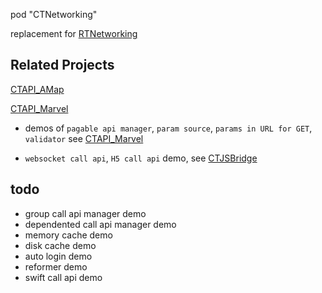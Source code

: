 
pod "CTNetworking"

replacement for [RTNetworking](https://github.com/casatwy/RTNetworking)

Related Projects
----------------

[CTAPI_AMap](https://github.com/CTAPIs/CTAPI_AMap)

[CTAPI_Marvel](https://github.com/CTAPIs/CTAPI_Marvel)

- demos of `pagable api manager`, `param source`, `params in URL for GET`, `validator` see [CTAPI_Marvel](https://github.com/CTAPIs/CTAPI_Marvel)

- `websocket call api`, `H5 call api` demo, see [CTJSBridge](https://github.com/casatwy/CTJSBridge)

todo
----

- group call api manager demo
- dependented call api manager demo
- memory cache demo
- disk cache demo
- auto login demo
- reformer demo
- swift call api demo
